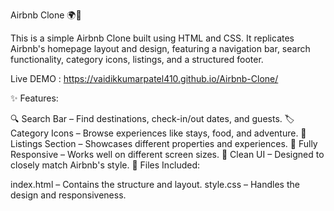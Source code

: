 Airbnb Clone 🌍🏡

This is a simple Airbnb Clone built using HTML and CSS. It replicates Airbnb's homepage layout and design, featuring a navigation bar, search functionality, category icons, listings, and a structured footer.

Live DEMO : https://vaidikkumarpatel410.github.io/Airbnb-Clone/

✨ Features:

🔍 Search Bar – Find destinations, check-in/out dates, and guests.
🏷 Category Icons – Browse experiences like stays, food, and adventure.
🏡 Listings Section – Showcases different properties and experiences.
📌 Fully Responsive – Works well on different screen sizes.
🎨 Clean UI – Designed to closely match Airbnb's style.
📂 Files Included:

index.html – Contains the structure and layout.
style.css – Handles the design and responsiveness.
